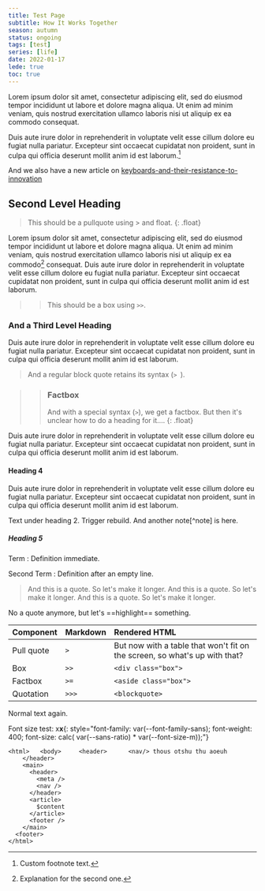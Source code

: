 ```yaml
---
title: Test Page
subtitle: How It Works Together
season: autumn
status: ongoing
tags: [test]
series: [life]
date: 2022-01-17
lede: true
toc: true
---
```


Lorem ipsum dolor sit amet, consectetur adipiscing elit, sed do eiusmod tempor incididunt ut labore et dolore magna aliqua. Ut enim ad minim veniam, quis nostrud exercitation ullamco laboris nisi ut aliquip ex ea commodo consequat.

Duis aute irure dolor in reprehenderit in voluptate velit esse cillum dolore eu fugiat nulla pariatur. Excepteur sint occaecat cupidatat non proident, sunt in culpa qui officia deserunt mollit anim id est laborum.[^2]

And we also have a new article on [keyboards-and-their-resistance-to-innovation](keyboards-and-their-resistance-to-innovation.md)

## Second Level Heading

> This should be a pullquote using > and float.
{: .float}

Lorem ipsum dolor sit amet, consectetur adipiscing elit, sed do eiusmod tempor incididunt ut labore et dolore magna aliqua. Ut enim ad minim veniam, quis nostrud exercitation ullamco laboris nisi ut aliquip ex ea commodo[^4] consequat. Duis aute irure dolor in reprehenderit in voluptate velit esse cillum dolore eu fugiat nulla pariatur. Excepteur sint occaecat cupidatat non proident, sunt in culpa qui officia deserunt mollit anim id est laborum.

>> This should be a box using `>>`.

### And a Third Level Heading

Duis aute irure dolor in reprehenderit in voluptate velit esse cillum dolore eu fugiat nulla pariatur. Excepteur sint occaecat cupidatat non proident, sunt in culpa qui officia deserunt mollit anim id est laborum.

> And a regular block quote retains its syntax  (`> `).

>> ### Factbox
>>
>> And with a special syntax (`>`), we get a factbox. But then it's unclear how to do a heading for it....
{: .float}

Duis aute irure dolor in reprehenderit in voluptate velit esse cillum dolore eu fugiat nulla pariatur. Excepteur sint occaecat cupidatat non proident, sunt in culpa qui officia deserunt mollit anim id est laborum.

#### Heading 4

Duis aute irure dolor in reprehenderit in voluptate velit esse cillum dolore eu fugiat nulla pariatur. Excepteur sint occaecat cupidatat non proident, sunt in culpa qui officia deserunt mollit anim id est laborum.

[^2]: Custom footnote text.

Text under heading 2. Trigger rebuild. And another note[^note] is here.

[^4]: Explanation for the second one.

##### Heading 5

Term
:  Definition immediate.

Second Term
:  Definition after an empty line.

> And this is a quote. So let's make it longer. And this is a quote. So let's make it longer. And this is a quote. So let's make it longer.

No a quote anymore, but let's ==highlight== something.

| Component  | Markdown | Rendered HTML               |
| :--------  | :------- | :-------------------------- |
| Pull quote | `> `     | But now with a table that won't fit on the screen, so what's up with that? |
| Box        | `>> `    | `<div class="box">`         |
| Factbox    | `>= `    | `<aside class="box">`       |
| Quotation  | `>>> `   | `<blockquote>`              |

Normal text again.

Font size test: x**x**{: style="font-family: var(--font-family-sans); font-weight: 400; font-size: calc( var(--sans-ratio) * var(--font-size-m));"}

````
<html>   <body>     <header>	  <nav/> thous otshu thu aoeuh
	</header>
  	<main>
	  <header>
	    <meta />
		<nav />
	  </header>
	  <article>
	    $content
	  </article>
	  <footer />
	</main>
  <footer>
</html>
````
